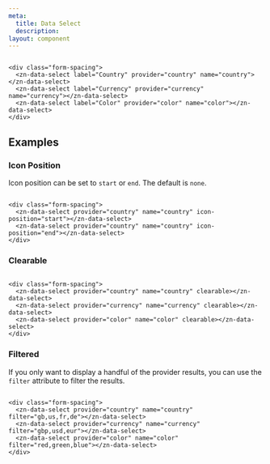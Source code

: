 ```yaml
---
meta:
  title: Data Select
  description:
layout: component
---
```


```html:preview

<div class="form-spacing">
  <zn-data-select label="Country" provider="country" name="country"></zn-data-select>
  <zn-data-select label="Currency" provider="currency" name="currency"></zn-data-select>
  <zn-data-select label="Color" provider="color" name="color"></zn-data-select>
</div>
```

## Examples

### Icon Position

Icon position can be set to `start` or `end`. The default is `none`.

```html:preview

<div class="form-spacing">
  <zn-data-select provider="country" name="country" icon-position="start"></zn-data-select>
  <zn-data-select provider="country" name="country" icon-position="end"></zn-data-select>
</div>
```

### Clearable

```html:preview

<div class="form-spacing">
  <zn-data-select provider="country" name="country" clearable></zn-data-select>
  <zn-data-select provider="currency" name="currency" clearable></zn-data-select>
  <zn-data-select provider="color" name="color" clearable></zn-data-select>
</div>
```

### Filtered

If you only want to display a handful of the provider results, you can use the `filter` attribute to filter the
results.

```html:preview

<div class="form-spacing">
  <zn-data-select provider="country" name="country" filter="gb,us,fr,de"></zn-data-select>
  <zn-data-select provider="currency" name="currency" filter="gbp,usd,eur"></zn-data-select>
  <zn-data-select provider="color" name="color" filter="red,green,blue"></zn-data-select>
</div>
```